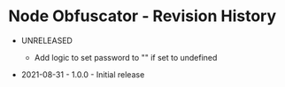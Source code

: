 # Node Obfuscator - Revision History

- UNRELEASED
    - Add logic to set password to "" if set to undefined

- 2021-08-31 - 1.0.0 - Initial release

